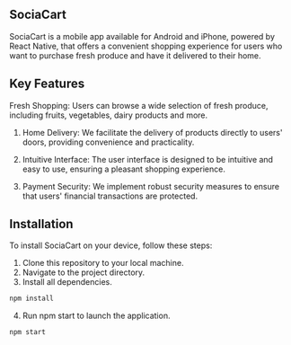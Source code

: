 ## SociaCart

SociaCart is a mobile app available for Android and iPhone, powered by React Native, that offers a convenient shopping experience for users who want to purchase fresh produce and have it delivered to their home.

## Key Features

Fresh Shopping: Users can browse a wide selection of fresh produce, including fruits, vegetables, dairy products and more.

1. Home Delivery: We facilitate the delivery of products directly to users' doors, providing convenience and practicality.

2. Intuitive Interface: The user interface is designed to be intuitive and easy to use, ensuring a pleasant shopping experience.

3. Payment Security: We implement robust security measures to ensure that users' financial transactions are protected.

## Installation

To install SociaCart on your device, follow these steps:

1. Clone this repository to your local machine.
2. Navigate to the project directory.
3. Install all dependencies.

```bash
npm install
```

4. Run npm start to launch the application.

```bash
npm start
```
